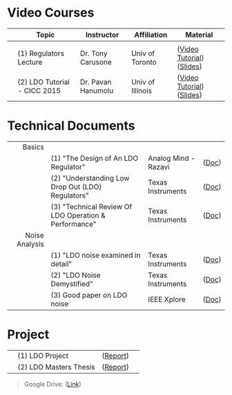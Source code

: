 # Video Courses
| | Topic | Instructor | Affiliation | Material |
|---:|---|---|---|---|
|    |   |   |   |   |
| |(1) Regulators Lecture       | Dr. Tony Carusone  | Univ of Toronto |([Video Tutorial](https://youtu.be/SqqmuJRSM4Q)) ([Slides](https://drive.google.com/file/d/1zZxtUFNPS5GrxDBP9RRBc0UPlw9ItiYt/view?usp=share_link))|
| |(2) LDO Tutorial - CICC 2015 | Dr. Pavan Hanumolu | Univ of Illinois|([Video Tutorial](https://youtu.be/WcpG0rOPVrA)) ([Slides](https://drive.google.com/file/d/1P8G08vWfY59YGABwvxHxn4j_djwR7jZM/view?usp=share_link))|

# Technical Documents
|||||
|---:|---|---|---|
|Basics||||
| | (1) "The Design of An LDO Regulator"              |Analog Mind - Razavi|([Doc](http://www.seas.ucla.edu/brweb/papers/Journals/BR_Magzine5.pdf))|
| | (2) "Understanding Low Drop Out (LDO) Regulators"    |Texas Instruments|([Doc](https://www.ti.com/lit/ml/slup239a/slup239a.pdf?ts=1684035858827))|
| | (3) "Technical Review Of LDO Operation & Performance"|Texas Instruments|([Doc](https://www.ti.com/lit/an/slva072/slva072.pdf?ts=1683431033619))|
|Noise Analysis||||
| | (1) "LDO noise examined in detail"              |Texas Instruments|([Doc](https://www.ti.com/lit/an/slyt489/slyt489.pdf?ts=1684193235984))|
| | (2) "LDO Noise Demystified"                     |Texas Instruments|([Doc](https://www.ti.com/lit/an/slaa412b/slaa412b.pdf?ts=1684193366800))|
| | (3) Good paper on LDO noise                     |IEEE Xplore|([Doc](https://www.researchgate.net/publication/224625303_A_low_noise_high_power_supply_rejection_low_dropout_regulator_for_wireless_system-on-chip_applications))|

# Project
|||||
|---:|---|---|---|
| | (1) LDO Project |([Report](https://users.ece.cmu.edu/~hengyuj/LDO%20report.pdf))| |
| | (2) LDO Masters Thesis |([Report](https://fenix.tecnico.ulisboa.pt/downloadFile/395138344001/LDO.pdf))| |

> Google Drive: ([Link](https://drive.google.com/drive/folders/11WlKr1ar0_heg_nlZuHI34cM_RyIOaeJ?usp=sharing))
